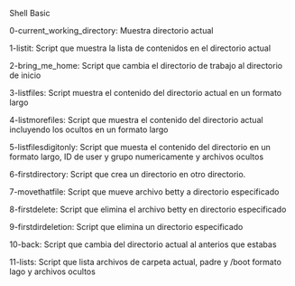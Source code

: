 Shell Basic

0-current_working_directory: Muestra directorio actual

1-listit: Script que muestra la lista de contenidos en el directorio actual

2-bring_me_home: Script que cambia el directorio de trabajo al directorio de inicio

3-listfiles: Script muestra el contenido del directorio actual en un formato largo

4-listmorefiles: Script que muestra el contenido del directorio actual incluyendo los ocultos en un formato largo

5-listfilesdigitonly: Script que muesta el contenido del directorio en un formato largo, ID de user y grupo numericamente y archivos ocultos

6-firstdirectory: Script que crea un directorio en otro directorio.

7-movethatfile: Script que mueve archivo betty a directorio especificado

8-firstdelete: Script que elimina el archivo betty en directorio especificado

9-firstdirdeletion: Script que elimina un directorio especificado

10-back: Script que cambia del directorio actual al anterios que estabas

11-lists: Script que lista archivos de carpeta actual, padre y /boot formato lago y archivos ocultos 

